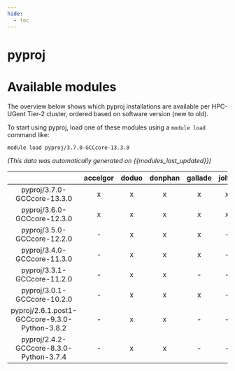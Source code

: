 ```yaml
---
hide:
  - toc
---
```


pyproj
======

# Available modules


The overview below shows which pyproj installations are available per HPC-UGent Tier-2 cluster, ordered based on software version (new to old).

To start using pyproj, load one of these modules using a `module load` command like:

```shell
module load pyproj/3.7.0-GCCcore-13.3.0
```

*(This data was automatically generated on {{modules_last_updated}})*  

| |accelgor|doduo|donphan|gallade|joltik|shinx|skitty|
| :---: | :---: | :---: | :---: | :---: | :---: | :---: | :---: |
|pyproj/3.7.0-GCCcore-13.3.0|x|x|x|x|x|x|x|
|pyproj/3.6.0-GCCcore-12.3.0|x|x|x|x|x|x|x|
|pyproj/3.5.0-GCCcore-12.2.0|-|x|x|x|-|-|-|
|pyproj/3.4.0-GCCcore-11.3.0|-|x|x|x|-|-|-|
|pyproj/3.3.1-GCCcore-11.2.0|-|x|x|-|-|-|-|
|pyproj/3.0.1-GCCcore-10.2.0|-|x|x|x|-|-|-|
|pyproj/2.6.1.post1-GCCcore-9.3.0-Python-3.8.2|-|x|x|-|-|-|-|
|pyproj/2.4.2-GCCcore-8.3.0-Python-3.7.4|-|x|x|-|-|-|-|
